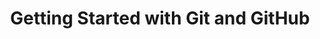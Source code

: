 ---
layout: workshop
category: workshop
title: "Getting Started with Git and GitHub"
time: 10:00 AM - 1:00 PM PST
human_date: "April 14"
year: 2025
location: UC Santa Barbara Library, Room 2509
instructors: Jose Niño Muriel, Seth Erickson
helpers: Jairo Melo-Flórez, Jay Chi
pre_workshop_survey: "https://ucsb.co1.qualtrics.com/jfe/form/SV_bJeIoxjp1A9Xx3M?slug=2025-04-14-ucsb-git"
post_workshop_survey: "https://ucsb.co1.qualtrics.com/jfe/form/SV_0lD2XHnezknmSr4?slug=2025-04-14-ucsb-git"
shoreline_url: "https://tinyurl.com/ucsbcarp-s25-git-w"
lesson_url: "https://carpentry.library.ucsb.edu/2025-04-14-git-novice/"
description: "In this beginner-friendly workshop, you'll learn the basics of Git, a powerful command line tool for tracking changes in coding projects, and GitHub, a web-based platform for sharing and collaborating on code. We'll guide you through setting up a Git project, making and tracking changes, exploring revision history, and sharing your work on GitHub.
<br><br>
This workshop is designed for those with little or no prior experience with Git or GitHub. While no Git knowledge is required, some familiarity with the command line is recommended."
---